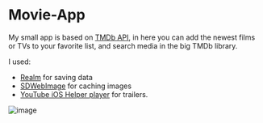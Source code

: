 # Movie-App

My small app is based on [TMDb API](https://developers.themoviedb.org/3), in here you can add the newest films or TVs to your favorite list, and search media in the big TMDb library. 

I used:
- [Realm](https://github.com/realm/realm-swift) for saving data
- [SDWebImage](https://github.com/SDWebImage/SDWebImage) for caching images
- [YouTube iOS Helper player](https://github.com/youtube/youtube-ios-player-helper) for trailers.


![image](https://user-images.githubusercontent.com/99028430/191611700-4b54c828-a6a3-4eac-8547-75546cc6e5d6.png)


